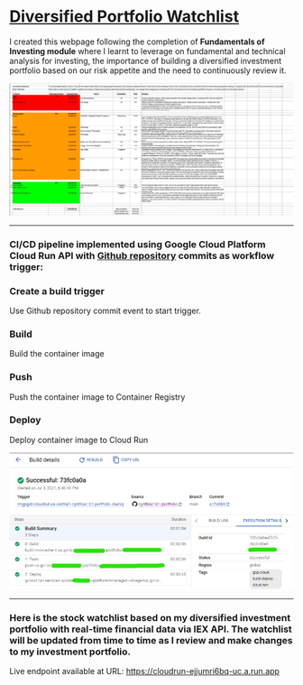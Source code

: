 # [Diversified Portfolio Watchlist](https://github.com/cynthiac101/portfolio/blob/main/README.md)
I created this webpage following the completion of **Fundamentals of Investing module** where I learnt to leverage on fundamental and technical analysis for investing, the importance of building a diversified investment portfolio based on our risk appetite and the need to continuously review it.

![Diversified Portfolio](image_portfolio.jpg)

---
### CI/CD pipeline implemented using Google Cloud Platform Cloud Run API with [Github repository](https://github.com/cynthiac101/portfolio/) commits as workflow trigger:

  ### Create a build trigger
  Use Github repository commit event to start trigger.
  ### Build
  Build the container image
  ### Push
  Push the container image to Container Registry
  ### Deploy
  Deploy container image to Cloud Run

![Google Cloud Run Workflow](image_GCP.jpg)

---
### Here is the stock watchlist based on my diversified investment portfolio with real-time financial data via IEX API. The watchlist will be updated from time to time as I review and make changes to my investment portfolio.   

Live endpoint available at URL: https://cloudrun-ejjumri6bq-uc.a.run.app
